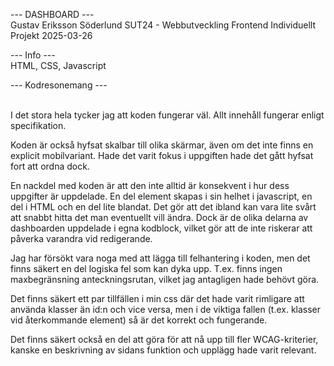 
--- DASHBOARD ---<br>
Gustav Eriksson Söderlund
SUT24 - Webbutveckling Frontend
Individuellt Projekt
2025-03-26

--- Info ---<br>
HTML, CSS, Javascript

--- Kodresonemang ---<br><br>


I det stora hela tycker jag att koden fungerar väl. Allt innehåll fungerar enligt specifikation. 

Koden är också hyfsat skalbar till olika skärmar, även om det inte finns en explicit mobilvariant. Hade det varit fokus i uppgiften hade det gått hyfsat fort att ordna dock. 

En nackdel med koden är att den inte alltid är konsekvent i hur dess uppgifter är uppdelade. En del element skapas i sin helhet i javascript, en del i HTML och en del
lite blandat. Det gör att det ibland kan vara lite svårt att snabbt hitta det man eventuellt vill ändra. 
Dock är de olika delarna av dashboarden uppdelade i egna kodblock, vilket gör att de inte riskerar att påverka varandra vid redigerande. 

Jag har försökt vara noga med att lägga till felhantering i koden, men det finns säkert en del logiska fel som kan dyka upp. T.ex. finns ingen maxbegränsning anteckningsrutan, vilket
jag antagligen hade behövt göra. 

Det finns säkert ett par tillfällen i min css där det hade varit rimligare att använda klasser än id:n och vice versa, men i de viktiga fallen (t.ex. klasser vid återkommande element)
så är det korrekt och fungerande. 

Det finns säkert också en del att göra för att nå upp till fler WCAG-kriterier, kanske en beskrivning av sidans funktion och upplägg hade varit relevant. 

